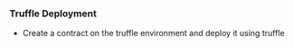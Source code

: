 ### Truffle Deployment
- Create a contract on the truffle environment and deploy it using truffle


